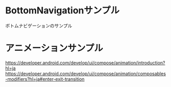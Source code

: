 # BottomNavigationサンプル
ボトムナビゲーションのサンプル


# アニメーションサンプル
https://developer.android.com/develop/ui/compose/animation/introduction?hl=ja
https://developer.android.com/develop/ui/compose/animation/composables-modifiers?hl=ja#enter-exit-transition

